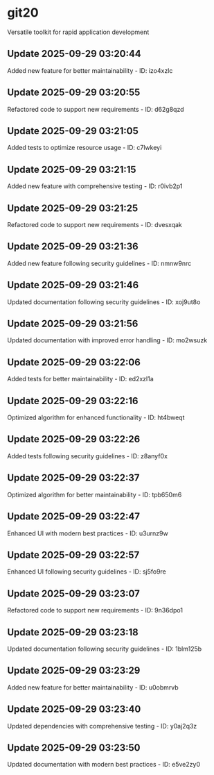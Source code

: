 # git20
Versatile toolkit for rapid application development

## Update 2025-09-29 03:20:44
Added new feature for better maintainability - ID: izo4xzlc


## Update 2025-09-29 03:20:55
Refactored code to support new requirements - ID: d62g8qzd


## Update 2025-09-29 03:21:05
Added tests to optimize resource usage - ID: c7lwkeyi


## Update 2025-09-29 03:21:15
Added new feature with comprehensive testing - ID: r0ivb2p1


## Update 2025-09-29 03:21:25
Refactored code to support new requirements - ID: dvesxqak


## Update 2025-09-29 03:21:36
Added new feature following security guidelines - ID: nmnw9nrc


## Update 2025-09-29 03:21:46
Updated documentation following security guidelines - ID: xoj9ut8o


## Update 2025-09-29 03:21:56
Updated documentation with improved error handling - ID: mo2wsuzk


## Update 2025-09-29 03:22:06
Added tests for better maintainability - ID: ed2xzl1a


## Update 2025-09-29 03:22:16
Optimized algorithm for enhanced functionality - ID: ht4bweqt


## Update 2025-09-29 03:22:26
Added tests following security guidelines - ID: z8anyf0x


## Update 2025-09-29 03:22:37
Optimized algorithm for better maintainability - ID: tpb650m6


## Update 2025-09-29 03:22:47
Enhanced UI with modern best practices - ID: u3urnz9w


## Update 2025-09-29 03:22:57
Enhanced UI following security guidelines - ID: sj5fo9re


## Update 2025-09-29 03:23:07
Refactored code to support new requirements - ID: 9n36dpo1


## Update 2025-09-29 03:23:18
Updated documentation following security guidelines - ID: 1blm125b


## Update 2025-09-29 03:23:29
Added new feature for better maintainability - ID: u0obmrvb


## Update 2025-09-29 03:23:40
Updated dependencies with comprehensive testing - ID: y0aj2q3z


## Update 2025-09-29 03:23:50
Updated documentation with modern best practices - ID: e5ve2zy0

